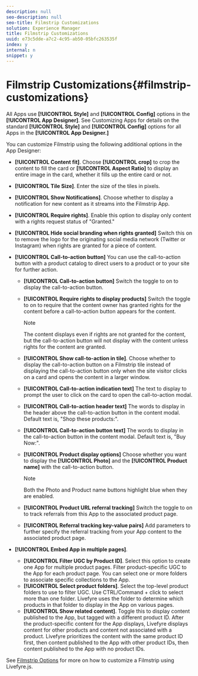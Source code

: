 ```yaml
---
description: null
seo-description: null
seo-title: Filmstrip Customizations
solution: Experience Manager
title: Filmstrip Customizations
uuid: e73c5dde-a7c2-4c95-ab50-05bfc263535f
index: y
internal: n
snippet: y
---
```


# Filmstrip Customizations{#filmstrip-customizations}

All Apps use **[!UICONTROL Style]** and **[!UICONTROL Config]** options in the **[!UICONTROL App Designer]**. See Customizing Apps for details on the standard **[!UICONTROL Style]** and **[!UICONTROL Config]** options for all Apps in the **[!UICONTROL App Designer.]**

You can customize Filmstrip using the following additional options in the App Designer:

* **[!UICONTROL Content fit]**. Choose **[!UICONTROL crop]** to crop the content to fill the card or **[!UICONTROL Aspect Ratio]** to display an entire image in the card, whether it fills up the entire card or not.
* **[!UICONTROL Tile Size]**. Enter the size of the tiles in pixels. 
* **[!UICONTROL Show Notifications]**. Choose whether to display a notification for new content as it streams into the Filmstrip App.
* **[!UICONTROL Require rights]**. Enable this option to display only content with a rights request status of "Granted."
* **[!UICONTROL Hide social branding when rights granted]** Switch this on to remove the logo for the originating social media network (Twitter or Instagram) when rights are granted for a piece of content. 

* **[!UICONTROL Call-to-action button]** You can use the call-to-action button with a product catalog to direct users to a product or to your site for further action.

    * **[!UICONTROL Call-to-action button]** Switch the toggle to on to display the call-to-action button.
    
    * **[!UICONTROL Require rights to display products]** Switch the toggle to on to require that the content owner has granted rights for the content before a call-to-action button appears for the content.

      >[!NOTE]
      >
      >The content displays even if rights are not granted for the content, but the call-to-action button will not display with the content unless rights for the content are granted.

    * **[!UICONTROL Show call-to-action in tile]**. Choose whether to display the call-to-action button on a Filmstrip tile instead of displaying the call-to-action button only when the site visitor clicks on a card and opens the content in a larger window.
    * **[!UICONTROL Call-to-action indication text]** The text to display to prompt the user to click on the card to open the call-to-action modal.
    
    * **[!UICONTROL Call-to-action header text]** The words to display in the header above the call-to-action button in the content modal. Default text is, "Shop these products:".
    
    * **[!UICONTROL Call-to-action button text]** The words to display in the call-to-action button in the content modal. Default text is, "Buy Now:".
    
    * **[!UICONTROL Product display options]** Choose whether you want to display the **[!UICONTROL Photo]** and the **[!UICONTROL Product name]** with the call-to-action button.

      >[!NOTE]
      >
      >Both the Photo and Product name buttons highlight blue when they are enabled.

    * **[!UICONTROL Product URL referral tracking]** Switch the toggle to on to track referrals from this App to the associated product page. 
    
    * **[!UICONTROL Referral tracking key-value pairs]** Add parameters to further specify the referral tracking from your App content to the associated product page.

* **[!UICONTROL Embed App in multiple pages]**.

    * **[!UICONTROL Filter UGC by Product ID]**. Select this option to create one App for multiple product pages. Filter product-specific UGC to the App for each product page. You can select one or more folders to associate specific collections to the App.
    * **[!UICONTROL Select product folders]**. Select the top-level product folders to use to filter UGC. Use CTRL/Command + click to select more than one folder. Livefyre uses the folder to determine which products in that folder to display in the App on various pages.
    * **[!UICONTROL Show related content]**. Toggle this to display content published to the App, but tagged with a different product ID. After the product-specific content for the App displays, Livefyre displays content for other products and content not associated with a product. Livefyre prioritizes the content with the same product ID first, then content published to the App with other product IDs, then content published to the App with no product IDs.

See [Filmstrip Options](../c-implementation-process/c-using-livefyre.js-to-create-customize-and-use-apps-on-your-site.md#c_using_livefyre.js_to_create_customize_and_use_apps_on_your_site) for more on how to customize a Filmstrip using Livefyre.js.

